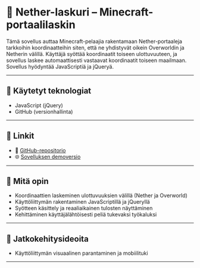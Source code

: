 # 🔢 Nether-laskuri – Minecraft-portaalilaskin

Tämä sovellus auttaa Minecraft-pelaajia rakentamaan Nether-portaaleja tarkkoihin koordinaatteihin siten, että ne yhdistyvät oikein Overworldin ja Netherin välillä. Käyttäjä syöttää koordinaatit toiseen ulottuvuuteen, ja sovellus laskee automaattisesti vastaavat koordinaatit toiseen maailmaan. Sovellus hyödyntää JavaScriptiä ja jQueryä.

---

## 🔧 Käytetyt teknologiat

- JavaScript (jQuery)
- GitHub (versionhallinta)

---

## 🔗 Linkit

- 💾 [GitHub-repositorio](https://github.com/ArttuJuolahti/Minecraft-laskuri/tree/main) 
- 🌐 [Sovelluksen demoversio](https://netherlaskuri.netlify.app/) 

---

## 🧠 Mitä opin

- Koordinaattien laskeminen ulottuvuuksien välillä (Nether ja Overworld)
- Käyttöliittymän rakentaminen JavaScriptillä ja jQueryllä
- Syötteen käsittely ja reaaliaikainen tulosten näyttäminen
- Kehittäminen käyttäjälähtöisesti peliä tukevaksi työkaluksi

---

## 📌 Jatkokehitysideoita

- Käyttöliittymän visuaalinen parantaminen ja mobiilituki

---

